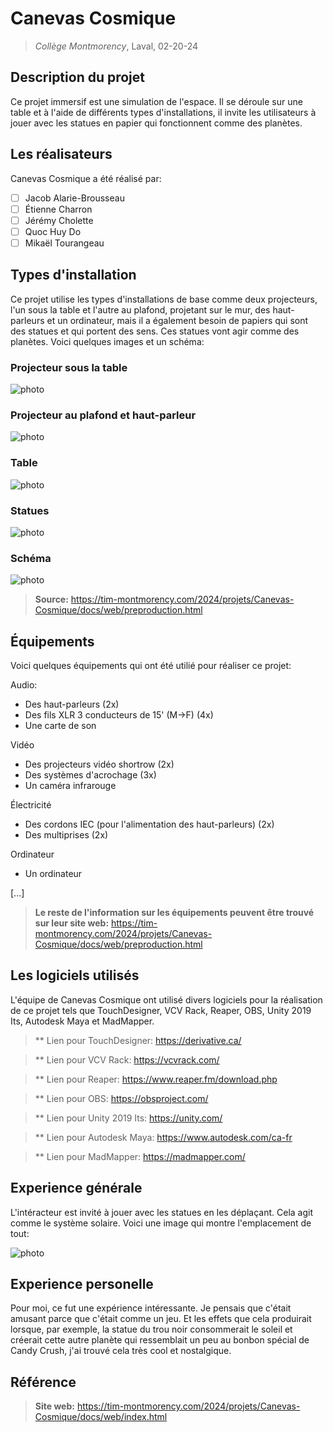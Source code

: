 # Canevas Cosmique
> *Collège Montmorency*, Laval, 02-20-24

## Description du projet
Ce projet immersif est une simulation de l'espace. Il se déroule sur une table et à l'aide de différents types d'installations, il invite les utilisateurs à jouer avec les statues en papier qui fonctionnent comme des planètes.

## Les réalisateurs
Canevas Cosmique a été réalisé par:
- [ ] Jacob Alarie-Brousseau
- [ ] Étienne Charron
- [ ] Jérémy Cholette
- [ ] Quoc Huy Do
- [ ] Mikaël Tourangeau

## Types d'installation
Ce projet utilise les types d'installations de base comme deux projecteurs, l'un sous la table et l'autre au plafond, projetant sur le mur, des haut-parleurs et un ordinateur, mais il a également besoin de papiers qui sont des statues et qui portent des sens. Ces statues vont agir comme des planètes. Voici quelques images et un schéma:

### Projecteur sous la table

![photo](media/technique_projecteur_sous_table.jpg)

### Projecteur au plafond et haut-parleur

![photo](media/technique_projecteur_haut_parleur.jpg)

### Table

![photo](media/table.jpg)

### Statues

![photo](media/papiers_statues.jpg)

### Schéma

![photo](media/schema_plantation_plan.png)

> **Source:** https://tim-montmorency.com/2024/projets/Canevas-Cosmique/docs/web/preproduction.html

## Équipements
Voici quelques équipements qui ont été utilié pour réaliser ce projet: 

Audio: 
- Des haut-parleurs (2x)
- Des fils XLR 3 conducteurs de 15' (M->F) (4x)
- Une carte de son

Vidéo
- Des projecteurs vidéo shortrow (2x)
- Des systèmes d'acrochage (3x)
- Un caméra infrarouge

Électricité
- Des cordons IEC (pour l'alimentation des haut-parleurs) (2x)
- Des multiprises (2x)

Ordinateur
- Un ordinateur

[...]

> **Le reste de l'information sur les équipements peuvent être trouvé sur leur site web:** https://tim-montmorency.com/2024/projets/Canevas-Cosmique/docs/web/preproduction.html

## Les logiciels utilisés
L'équipe de Canevas Cosmique ont utilisé divers logiciels pour la réalisation de ce projet tels que TouchDesigner, VCV Rack, Reaper, OBS, Unity 2019 Its, Autodesk Maya et MadMapper. 

> ** Lien pour TouchDesigner: https://derivative.ca/

> ** Lien pour VCV Rack: https://vcvrack.com/

> ** Lien pour Reaper: https://www.reaper.fm/download.php

> ** Lien pour OBS: https://obsproject.com/

> ** Lien pour Unity 2019 Its: https://unity.com/

> ** Lien pour Autodesk Maya: https://www.autodesk.com/ca-fr

> ** Lien pour MadMapper: https://madmapper.com/

## Experience générale
L'intéracteur est invité à jouer avec les statues en les déplaçant. Cela agit comme le système solaire. Voici une image qui montre l'emplacement de tout:

![photo](media/vue_entiere_projet.jpg)

## Experience personelle
Pour moi, ce fut une expérience intéressante. Je pensais que c'était amusant parce que c'était comme un jeu. Et les effets que cela produirait lorsque, par exemple, la statue du trou noir consommerait le soleil et créerait cette autre planète qui ressemblait un peu au bonbon spécial de Candy Crush, j'ai trouvé cela très cool et nostalgique.

## Référence
> **Site web:** https://tim-montmorency.com/2024/projets/Canevas-Cosmique/docs/web/index.html






